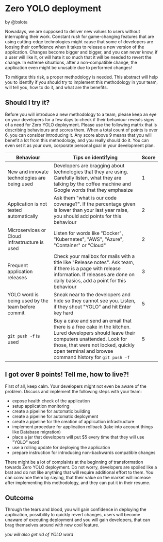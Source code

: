 # Zero YOLO deployment

by @bslota

Nowadays, we are supposed to deliver new values to users without interrupting their work.
Constant rush for game-changing features that are using cutting-edge technologies might cause that some of developers 
are loosing their confidence when it takes to release a new version of the application. Changes become bigger and bigger, 
and you can never know, if a user will like it, or will hate it so much that it will be needed to revert the change. In extreme
situations, after a non-compatible change, the application even might be unusable due to performed changes!

To mitigate this risk, a proper methodology is needed. This abstract will help you to identify if you should try to 
implement this methodology in your team, will tell you, how to do it, and what are the benefits.

## Should I try it?
Before you will introduce a new methodology to a team, please keep an eye on your developers for a few days to check if their
behaviour reveals signs of a need for Zero YOLO deployment. Please use the following matrix that is describing behaviours and 
scores them. When a total count of points is over 6, you can consider introducing it. Any score above 9 means that you will
benefit a lot from this methodology, and you really should do it. You can even set it as your own, corporate personal goal
in your development plan.

Behaviour | Tips on identifying | Score
---|---|---
New and innovate technologies are being used | Developers are bragging about technologies that they are using. Carefully listen, what they are talking by the coffee machine and Google words that they emphasize | 1
Application is not tested automatically | Ask them "what is our code coverage?". If the percentage given is lower than your last year raise, you should add points for this behaviour | 2
Microservices or Cloud infrastructure is used | Listen for words like "Docker", "Kubernetes", "AWS", "Azure", "Container" or "Cloud" | 2
Frequent application releases | Check your mailbox for mails with a title like "Release notes". Ask team, if there is a page with release information. If releases are done on daily basics, add a point for this behaviour | 3
YOLO word is being used by the team before commit | Sneak near to the developers and hide so they cannot see you. Listen, if they shout "YOLO" and hit Enter key hard | 5
`git push -f` is used | Buy a cake and send an email that there is a free cake in the kitchen. Lured developers should leave their computers unattended. Look for those, that were not locked, quickly open terminal and browse command history for `git push -f` | 5

## I got over 9 points! Tell me, how to live?!
First of all, keep calm. Your developers might not even be aware of the problem. Discuss and implement the following steps with your team:
* expose health check of the application
* setup application monitoring
* create a pipeline for automatic building
* create a pipeline for automatic deployment
* create a pipeline for the creation of application infrastructure
* implement procedure for application rollback (take into account things like Database migration)
* place a jar that developers will put $5 every time that they will use "YOLO" word
* use a rolling update for deploying the application
* prepare instruction for introducing non-backwards compatible changes

There might be a lot of complaints at the beginning of transformation towards Zero YOLO deployment. Do not worry, 
developers are spoiled like a brat and do not like anything that will require additional effort to them. You can convince them by 
saying, that their value on the market will increase after implementing this methodology, and they can put it in their resume.

## Outcome
Through the tears and blood, you will gain confidence in deploying the application, possibility to quickly revert changes, 
users will become unaware of executing deployment and you will gain developers, that can brag themselves around with new
cool feature.

*you will also get rid of YOLO word*
